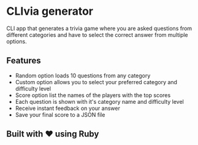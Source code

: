 # CLIvia generator

CLI app that generates a trivia game where you are asked questions from different categories and have to select the correct answer from multiple options.

## Features

- Random option loads 10 questions from any category
- Custom option allows you to select your preferred category and difficulty level
- Score option list the names of the players with the top scores
- Each question is shown with it's category name and difficulty level
- Receive instant feedback on your answer
- Save your final score to a JSON file

## Built with ♥️ using Ruby
